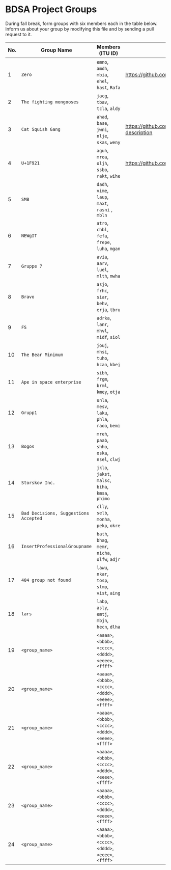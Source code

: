 # BDSA Project Groups

During fall break, form groups with six members each in the table below.
Inform us about your group by modifying this file and by sending a pull request to it.

|  No. | Group Name                            | Members (ITU ID)                                  | Repository URL |
|------|---------------------------------------|---------------------------------------------------| ------------------------------------- |
|    1 | `Zero`                                | `emno`, `amdh`, `mbia`, `ehel`, `hast`, `Rafa`    | https://github.com/mikkel080/BDSA-GitInsight  |
|    2 | `The fighting mongooses`              | `jacg`, `tbav`, `tcla`, `aldy`                    |  |
|    3 | `Cat Squish Gang`                     | `ahad`, `base`, `jwni`, `nlje`, `skas`, `weny`    | https://github.com/AdamHadouTemsamani/project-description |
|    4 | `U+1F921`                             | `aguh`, `mroa`, `oljh`, `ssbo`, `rakt`, `wihe`    | https://github.com/WilliamHeidemann/GitInsight |
|    5 | `SMB`                                 | `dadh`, `vime`, `laup`, `maxt`, `rasni` , `mbln`  |  |
|    6 | `NEWgIT`                              | `atro`, `chbl`, `fefa`, `frepe`, `luha`, `mgan`   |  |
|    7 | `Gruppe 7`                            | `avia`, `aarv`, `luel`, `mlth`, `mwha`            |  |
|    8 | `Bravo`                               | `asjo`, `frhc`, `siar`, `behv`, `erja`, `tbru`    |  |
|    9 | `FS`                                  | `adrka`, `lanr`, `mhvl`, `midf`, `siol`           |  |
|   10 | `The Bear Minimum`                    | `jouj`, `mhsi`, `tuho`, `hcan`, `kbej`            |  |
|   11 | `Ape in space enterprise`             | `sibh`, `frgm`, `brml`, `kmey`, `otja`            |  |
|   12 | `Grupp1`                              | `unla`, `mesv`, `laku`, `phla`, `raoo`, `bemi`    |  |
|   13 | `Bogos`                               | `mreh`, `paab`, `shho`, `oska`, `nsel`, `clwj`    |  |
|   14 | `Storskov Inc.`                       | `jklo`, `jakst`, `malsc`, `biha`, `kmsa`, `phimo` |  |
|   15 | `Bad Decisions, Suggestions Accepted` | `clly`, `selb`, `monha`, `pekp`, `okre`           |  |
|   16 | `InsertProfessionalGroupname`         | `bath`, `bhag`, `memr`, `nicha`, `olfw`, `adjr`   |  |
|   17 | `404 group not found`                 | `lawu`, `nkar`, `tosp`, `stmp`, `vist`, `aing`    |  |
|   18 | `lars`                        | `labp`, `asly`, `emtj`, `mbjn`, `hecn`, `dlha` |  |
|   19 | `<group_name>`                        | `<aaaa>`, `<bbbb>`, `<cccc>`, `<dddd>`, `<eeee>`, `<ffff>` |  |
|   20 | `<group_name>`                        | `<aaaa>`, `<bbbb>`, `<cccc>`, `<dddd>`, `<eeee>`, `<ffff>` |  |
|   21 | `<group_name>`                        | `<aaaa>`, `<bbbb>`, `<cccc>`, `<dddd>`, `<eeee>`, `<ffff>` |  |
|   22 | `<group_name>`                        | `<aaaa>`, `<bbbb>`, `<cccc>`, `<dddd>`, `<eeee>`, `<ffff>` |  |
|   23 | `<group_name>`                        | `<aaaa>`, `<bbbb>`, `<cccc>`, `<dddd>`, `<eeee>`, `<ffff>` |  |
|   24 | `<group_name>`                        | `<aaaa>`, `<bbbb>`, `<cccc>`, `<dddd>`, `<eeee>`, `<ffff>` |  |
